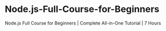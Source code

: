 # Node.js-Full-Course-for-Beginners
 Node.js Full Course for Beginners | Complete All-in-One Tutorial | 7 Hours

